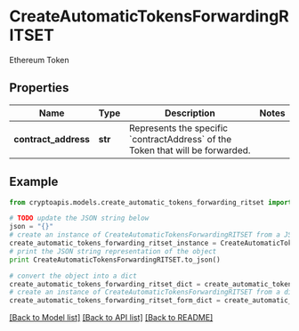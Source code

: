 # CreateAutomaticTokensForwardingRITSET

Ethereum Token

## Properties
Name | Type | Description | Notes
------------ | ------------- | ------------- | -------------
**contract_address** | **str** | Represents the specific &#x60;contractAddress&#x60; of the Token that will be forwarded. | 

## Example

```python
from cryptoapis.models.create_automatic_tokens_forwarding_ritset import CreateAutomaticTokensForwardingRITSET

# TODO update the JSON string below
json = "{}"
# create an instance of CreateAutomaticTokensForwardingRITSET from a JSON string
create_automatic_tokens_forwarding_ritset_instance = CreateAutomaticTokensForwardingRITSET.from_json(json)
# print the JSON string representation of the object
print CreateAutomaticTokensForwardingRITSET.to_json()

# convert the object into a dict
create_automatic_tokens_forwarding_ritset_dict = create_automatic_tokens_forwarding_ritset_instance.to_dict()
# create an instance of CreateAutomaticTokensForwardingRITSET from a dict
create_automatic_tokens_forwarding_ritset_form_dict = create_automatic_tokens_forwarding_ritset.from_dict(create_automatic_tokens_forwarding_ritset_dict)
```
[[Back to Model list]](../README.md#documentation-for-models) [[Back to API list]](../README.md#documentation-for-api-endpoints) [[Back to README]](../README.md)


